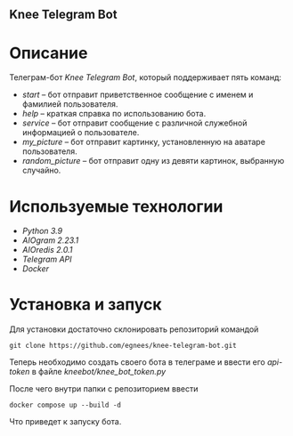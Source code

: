 ## Knee Telegram Bot ##

# Описание #
Телеграм-бот *Knee Telegram Bot*, который поддерживает пять команд:

- *start* – бот отправит приветственное сообщение с именем и фамилией пользователя.
- *help* – краткая справка по использованию бота.
- *service* – бот отправит сообщение с различной служебной информацией о пользователе.
- *my_picture* – бот отправит картинку, установленную на аватаре пользователя. 
- *random_picture* – бот отправит одну из девяти картинок, выбранную случайно.

# Используемые технологии #
- *Python 3.9*
- *AIOgram 2.23.1*
- *AIOredis 2.0.1*
- *Telegram API*
- *Docker*

# Установка и запуск #

Для установки достаточно склонировать репозиторий командой
```
git clone https://github.com/egnees/knee-telegram-bot.git
```

Теперь необходимо создать своего бота в телеграме и ввести его *api-token* в файле *kneebot/knee_bot_token.py*

После чего внутри папки с репозиторием ввести
```
docker compose up --build -d
```

Что приведет к запуску бота.
